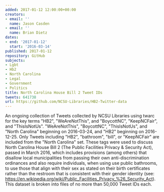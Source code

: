 ```yaml
---
added: 2017-01-12 12:00:00+00:00
creators:
- email: ''
  name: Jason Casden
- email: ''
  name: Brian Dietz
dates:
- end: '2017-01-12'
  start: '2016-03-14'
published: 2017-01-12
repository: GitHub
subjects:
- Lgbt
- Hb2
- North Carolina
- Legal
- Government
- Politics
title: North Carolina House Bill 2 Tweet IDs
tweets: 641738
url: https://github.com/NCSU-Libraries/HB2-Twitter-data
---
```


An ongoing collection of Tweets collected by NCSU Libraries using twarc for the key terms "HB2", "WeAreNotThis", and "BoycottNC", "KeepNCFair", and "ThisIsNotUs". "WeAreNotThis", "BoycottNC", "ThisIsNotUs", and "North Carolina" beginning on 2016-03-24, and "HB2" beginning on 2016-12-25. Only Tweets including "HB2", "bathroom", "bill", or "KeepNCFair" are included from the "North Carolina" set. These tags were used to discuss North Carolina House Bill 2 (The Public Facilities Privacy & Security Act), passed in March 2016, which includes provisions (among others) that disallow local municipalities from passing their own anti-discrimination ordinances and also require individuals, when using use public bathrooms, to use those that align with their sex as stated on their birth certificates rather than the restroom that is consistent with their gender identity (see: https://en.wikipedia.org/wiki/Public_Facilities_Privacy_%26_Security_Act). This dataset is broken into files of no more than 50,000 Tweet IDs each.
